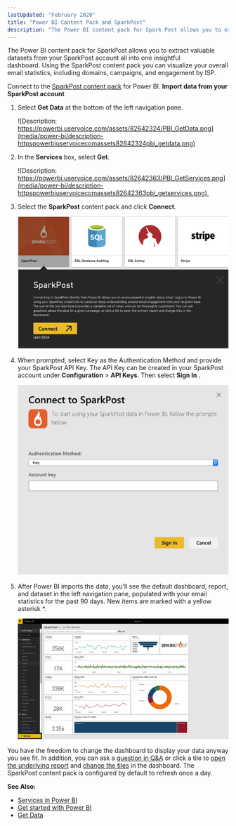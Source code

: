 ```yaml
---
lastUpdated: "February 2020"
title: "Power BI Content Pack and SparkPost"
description: "The Power BI content pack for Spark Post allows you to extract valuable datasets from your Spark Post account all into one insightful dashboard Using the Spark Post content pack you can visualize your overall email statistics including domains campaigns and engagement by ISP Connect to the Spark Post content..."
---
```


The Power BI content pack for SparkPost allows you to extract valuable datasets from your SparkPost account all into one insightful dashboard. Using the SparkPost content pack you can visualize your overall email statistics, including domains, campaigns, and engagement by ISP.

Connect to the [SparkPost content pack](https://app.powerbi.com/getdata/services/sparkpost) for Power BI.
**Import data from your SparkPost account**

1. Select **Get Data** at the bottom of the left navigation pane.

    ![Description: https://powerbi.uservoice.com/assets/82642324/PBI_GetData.png](media/power-bi/description-httpspowerbiuservoicecomassets82642324pbi_getdata.png)

1. In the **Services** box, select **Get**.

    ![Description: https://powerbi.uservoice.com/assets/82642363/PBI_GetServices.png](media/power-bi/description-httpspowerbiuservoicecomassets82642363pbi_getservices.png) 

1. Select the **SparkPost** content pack and click **Connect**. 

    **![](media/power-bi/carl3_original.png)**

1. When prompted, select Key as the Authentication Method and provide your SparkPost API Key. The API Key can be created in your SparkPost account under **Configuration** > **API Keys**. Then select **Sign In**   .

    ![](media/power-bi/carl4_original.png)

1. After Power BI imports the data, you’ll see the default dashboard, report, and dataset in the left navigation pane, populated with your email statistics for the past 90 days. New items are marked with a yellow asterisk *.

    ![](media/power-bi/carl5_original.png)

You have the freedom to change the dashboard to display your data anyway you see fit. In addition, you can ask a [question in ](http://support.powerbi.com/knowledgebase/articles/474566-q-a-in-power-bi)[Q&A](http://support.powerbi.com/knowledgebase/articles/474566-q-a-in-power-bi) or click a tile to [open the underlying report](http://support.powerbi.com/knowledgebase/articles/425669-when-you-click-a-tile-in-a-dashboard) and [c](http://support.powerbi.com/knowledgebase/articles/424878-edit-a-tile-resize-move-rename-delete)[hange the tiles](http://support.powerbi.com/knowledgebase/articles/424878-edit-a-tile-resize-move-rename-delete) in the dashboard. The SparkPost content pack is configured by default to refresh once a day.

**See Also:**

* [Services in Power BI](https://support.powerbi.com/knowledgebase/topics/88770-services-in-power-bi)
* [Get started with Power BI](http://support.powerbi.com/knowledgebase/articles/430814-get-started-with-power-bi)
* [Get Data](http://support.powerbi.com/knowledgebase/articles/434354-get-data)
